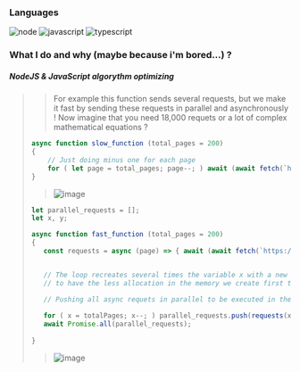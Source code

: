 ### Languages
![node] ![javascript] ![typescript]
 

### What I do and why (maybe because i'm bored...) ?
##### NodeJS & JavaScript algorythm optimizing
>> For example this function sends several requests, but we make it fast by sending these requests in parallel and asynchronously ! Now imagine that you need 18,000 requets or a lot of complex mathematical equations ?
>
> ```js 
> async function slow_function (total_pages = 200)
> {
>     // Just doing minus one for each page
>     for ( let page = total_pages; page--; ) await (await fetch(`https://jsonplaceholder.typicode.com/todos/${page}`)).json();
> }
> ```
>> ![image](https://user-images.githubusercontent.com/58662225/157330597-68fde1cf-3893-446e-9564-ec9eeea8a901.png)
> ```js
> let parallel_requests = [];
> let x, y;
>
> async function fast_function (total_pages = 200)
> {
>    const requests = async (page) => { await (await fetch(`https://jsonplaceholder.typicode.com/todos/${page}`)).json() };
>
>
>    // The loop recreates several times the variable x with a new data, 
>    // to have the less allocation in the memory we create first the value and then we modify it.
>
>    // Pushing all async requets in parallel to be executed in the promise function.
>    
>    for ( x = totalPages; x--; ) parallel_requests.push(requests(x));
>    await Promise.all(parallel_requests);
>     
> }
> ```
>> ![image](https://user-images.githubusercontent.com/58662225/157330804-8cadf92b-f5bb-4a5a-b21a-930dae0a797a.png)
>



[node]: https://badges.aleen42.com/src/node.svg
[javascript]: https://badges.aleen42.com/src/javascript.svg
[typescript]: https://badges.aleen42.com/src/typescript.svg
